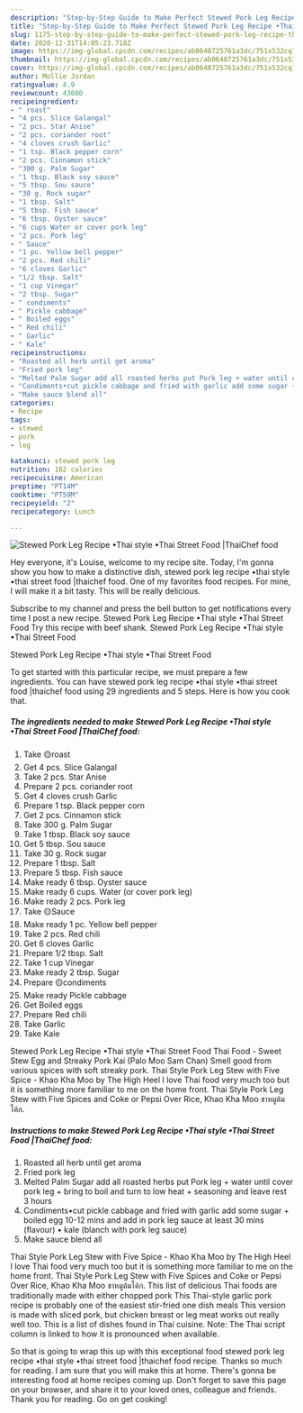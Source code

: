 ```yaml
---
description: "Step-by-Step Guide to Make Perfect Stewed Pork Leg Recipe •Thai style •Thai Street Food |ThaiChef food"
title: "Step-by-Step Guide to Make Perfect Stewed Pork Leg Recipe •Thai style •Thai Street Food |ThaiChef food"
slug: 1175-step-by-step-guide-to-make-perfect-stewed-pork-leg-recipe-thai-style-thai-street-food-thaichef-food
date: 2020-12-31T14:05:23.718Z
image: https://img-global.cpcdn.com/recipes/ab0648725761a3dc/751x532cq70/stewed-pork-leg-recipe-•thai-style-•thai-street-food-thaichef-food-recipe-main-photo.jpg
thumbnail: https://img-global.cpcdn.com/recipes/ab0648725761a3dc/751x532cq70/stewed-pork-leg-recipe-•thai-style-•thai-street-food-thaichef-food-recipe-main-photo.jpg
cover: https://img-global.cpcdn.com/recipes/ab0648725761a3dc/751x532cq70/stewed-pork-leg-recipe-•thai-style-•thai-street-food-thaichef-food-recipe-main-photo.jpg
author: Mollie Jordan
ratingvalue: 4.9
reviewcount: 43600
recipeingredient:
- " roast"
- "4 pcs. Slice Galangal"
- "2 pcs. Star Anise"
- "2 pcs. coriander root"
- "4 cloves crush Garlic"
- "1 tsp. Black pepper corn"
- "2 pcs. Cinnamon stick"
- "300 g. Palm Sugar"
- "1 tbsp. Black soy sauce"
- "5 tbsp. Sou sauce"
- "30 g. Rock sugar"
- "1 tbsp. Salt"
- "5 tbsp. Fish sauce"
- "6 tbsp. Oyster sauce"
- "6 cups Water or cover pork leg"
- "2 pcs. Pork leg"
- " Sauce"
- "1 pc. Yellow bell pepper"
- "2 pcs. Red chili"
- "6 cloves Garlic"
- "1/2 tbsp. Salt"
- "1 cup Vinegar"
- "2 tbsp. Sugar"
- " condiments"
- " Pickle cabbage"
- " Boiled eggs"
- " Red chili"
- " Garlic"
- " Kale"
recipeinstructions:
- "Roasted all herb until get aroma"
- "Fried pork leg"
- "Melted Palm Sugar add all roasted herbs put Pork leg + water until cover pork leg + bring to boil and turn to low heat + seasoning and leave rest 3 hours"
- "Condiments•cut pickle cabbage and fried with garlic add some sugar + boiled egg 10-12 mins and add in pork leg sauce at least 30 mins (flavour) • kale (blanch with pork leg sauce)"
- "Make sauce blend all"
categories:
- Recipe
tags:
- stewed
- pork
- leg

katakunci: stewed pork leg 
nutrition: 162 calories
recipecuisine: American
preptime: "PT14M"
cooktime: "PT59M"
recipeyield: "2"
recipecategory: Lunch

---
```



![Stewed Pork Leg Recipe •Thai style •Thai Street Food |ThaiChef food](https://img-global.cpcdn.com/recipes/ab0648725761a3dc/751x532cq70/stewed-pork-leg-recipe-•thai-style-•thai-street-food-thaichef-food-recipe-main-photo.jpg)

Hey everyone, it's Louise, welcome to my recipe site. Today, I'm gonna show you how to make a distinctive dish, stewed pork leg recipe •thai style •thai street food |thaichef food. One of my favorites food recipes. For mine, I will make it a bit tasty. This will be really delicious.

Subscribe to my channel and press the bell button to get notifications every time I post a new recipe. Stewed Pork Leg Recipe •Thai style •Thai Street Food Try this recipe with beef shank. Stewed Pork Leg Recipe •Thai style •Thai Street Food

Stewed Pork Leg Recipe •Thai style •Thai Street Food 

To get started with this particular recipe, we must prepare a few ingredients. You can have stewed pork leg recipe •thai style •thai street food |thaichef food using 29 ingredients and 5 steps. Here is how you cook that.

<!--inarticleads1-->

##### The ingredients needed to make Stewed Pork Leg Recipe •Thai style •Thai Street Food |ThaiChef food:

1. Take  🟡roast
1. Get 4 pcs. Slice Galangal
1. Take 2 pcs. Star Anise
1. Prepare 2 pcs. coriander root
1. Get 4 cloves crush Garlic
1. Prepare 1 tsp. Black pepper corn
1. Get 2 pcs. Cinnamon stick
1. Take 300 g. Palm Sugar
1. Take 1 tbsp. Black soy sauce
1. Get 5 tbsp. Sou sauce
1. Take 30 g. Rock sugar
1. Prepare 1 tbsp. Salt
1. Prepare 5 tbsp. Fish sauce
1. Make ready 6 tbsp. Oyster sauce
1. Make ready 6 cups. Water (or cover pork leg)
1. Make ready 2 pcs. Pork leg
1. Take  🟡Sauce
1. Make ready 1 pc. Yellow bell pepper
1. Take 2 pcs. Red chili
1. Get 6 cloves Garlic
1. Prepare 1/2 tbsp. Salt
1. Take 1 cup Vinegar
1. Make ready 2 tbsp. Sugar
1. Prepare  🟡condiments
1. Make ready  Pickle cabbage
1. Get  Boiled eggs
1. Prepare  Red chili
1. Take  Garlic
1. Take  Kale


Stewed Pork Leg Recipe •Thai style •Thai Street Food Thai Food - Sweet Stew Egg and Streaky Pork Kai (Palo Moo Sam Chan) Smell good from various spices with soft streaky pork. Thai Style Pork Leg Stew with Five Spice - Khao Kha Moo by The High Heel I love Thai food very much too but it is something more familiar to me on the home front. Thai Style Pork Leg Stew with Five Spices and Coke or Pepsi Over Rice, Khao Kha Moo ขาหมูต้มโค้ก. 

<!--inarticleads2-->

##### Instructions to make Stewed Pork Leg Recipe •Thai style •Thai Street Food |ThaiChef food:

1. Roasted all herb until get aroma
1. Fried pork leg
1. Melted Palm Sugar add all roasted herbs put Pork leg + water until cover pork leg + bring to boil and turn to low heat + seasoning and leave rest 3 hours
1. Condiments•cut pickle cabbage and fried with garlic add some sugar + boiled egg 10-12 mins and add in pork leg sauce at least 30 mins (flavour) • kale (blanch with pork leg sauce)
1. Make sauce blend all


Thai Style Pork Leg Stew with Five Spice - Khao Kha Moo by The High Heel I love Thai food very much too but it is something more familiar to me on the home front. Thai Style Pork Leg Stew with Five Spices and Coke or Pepsi Over Rice, Khao Kha Moo ขาหมูต้มโค้ก. This list of delicious Thai foods are traditionally made with either chopped pork This Thai-style garlic pork recipe is probably one of the easiest stir-fried one dish meals This version is made with sliced pork, but chicken breast or leg meat works out really well too. This is a list of dishes found in Thai cuisine. Note: The Thai script column is linked to how it is pronounced when available. 

So that is going to wrap this up with this exceptional food stewed pork leg recipe •thai style •thai street food |thaichef food recipe. Thanks so much for reading. I am sure that you will make this at home. There's gonna be interesting food at home recipes coming up. Don't forget to save this page on your browser, and share it to your loved ones, colleague and friends. Thank you for reading. Go on get cooking!
